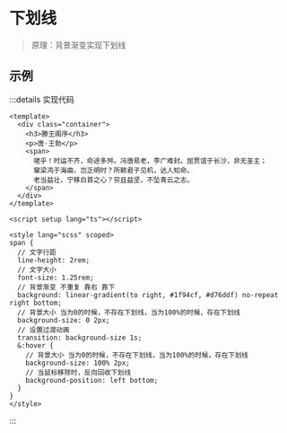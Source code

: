 # 下划线

> 原理：背景渐变实现下划线

## 示例
<Underline />

:::details 实现代码
```vue{19-29}
<template>
  <div class="container">
    <h3>滕王阁序</h3>
    <p>唐·王勃</p>
    <span>
      嗟乎！时运不齐，命途多舛。冯唐易老，李广难封。屈贾谊于长沙，非无圣主；
      窜梁鸿于海曲，岂乏明时？所赖君子见机，达人知命。
      老当益壮，宁移白首之心？穷且益坚，不坠青云之志。
    </span>
  </div>
</template>

<script setup lang="ts"></script>

<style lang="scss" scoped>
span {
  // 文字行距
  line-height: 2rem;
  // 文字大小
  font-size: 1.25rem;
  // 背景渐变 不重复 靠右 靠下
  background: linear-gradient(to right, #1f94cf, #d76ddf) no-repeat right bottom;
  // 背景大小 当为0的时候，不存在下划线，当为100%的时候，存在下划线
  background-size: 0 2px;
  // 设置过渡动画
  transition: background-size 1s;
  &:hover {
    // 背景大小 当为0的时候，不存在下划线，当为100%的时候，存在下划线
    background-size: 100% 2px;
    // 当鼠标移除时，反向回收下划线
    background-position: left bottom;
  }
}
</style>
```
:::

<script setup>
import Underline from './components/下划线/Underline.vue'
</script>
